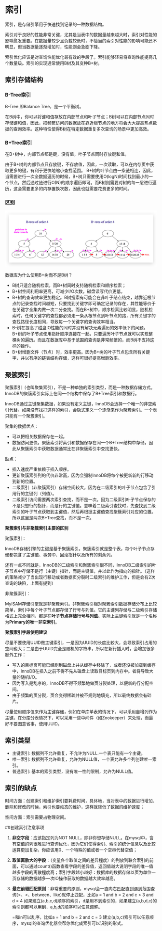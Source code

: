 # 索引

索引，是存储引擎用于快速找到记录的一种数据结构。

索引对于良好的性能非常关键，尤其是当表中的数据量越来越大时，索引对性能的影响愈发重要。在数据量较少且负载较低时，不恰当的索引对性能的影响可能还不明显，但当数据量逐渐增加时，性能则会急剧下降。

索引优化应该是对查询性能优化最有效的手段了。索引能够轻易将查询性能提高几个数量级。索引的实现通常使用B树及其变种B+树。

## 索引存储结构

### B-Tree索引

B-Tree 即Balance Tree，是一个平衡树。

在B树中，你可以将键和值存放在内部节点和叶子节点；B树可以在内部节点同时存储键和值，因此，把频繁访问的数据放在靠近根节点的地方将会大大提高热点数据的查询效率。这种特性使得B树在特定数据重复多次查询的场景中更加高效。

### B+Tree索引

在B+树中，内部节点都是键，没有值，叶子节点同时存放键和值。

由于B+树的内部节点只存放键，不存放值，因此，一次读取，可以在内存页中获取更多的键，有利于更快地缩小查找范围。
B+树的叶节点由一条链相连，因此，当需要进行一次全数据遍历的时候，B+树只需要使用O(logN)时间找到最小的一个节点，然后通过链进行O(N)的顺序遍历即可。而B树则需要对树的每一层进行遍历，这会需要更多的内存置换次数，因此也就需要花费更多的时间。

### 区别

![](images/03-01.jpg)

数据库为什么使用B+树而不是B树？

- B树只适合随机检索，而B+树同时支持随机检索和顺序检索；
- B+树空间利用率更高，可减少I/O次数，磁盘读写代价更低。
- B+树的查询效率更加稳定。B树搜索有可能会在非叶子结点结束，越靠近根节点的记录查找时间越短，只要找到关键字即可确定记录的存在，其性能等价于在关键字全集内做一次二分查找。而在B+树中，顺序检索比较明显，随机检索时，任何关键字的查找都必须走一条从根节点到叶节点的路，所有关键字的查找路径长度相同，导致每一个关键字的查询效率相当。
- B-树在提高了磁盘IO性能的同时并没有解决元素遍历的效率低下的问题。B+树的叶子节点使用指针顺序连接在一起，只要遍历叶子节点就可以实现整棵树的遍历。而且在数据库中基于范围的查询是非常频繁的，而B树不支持这样的操作。
- B+树增删文件（节点）时，效率更高。因为B+树的叶子节点包含所有关键字，并以有序的链表结构存储，这样可很好提高增删效率。

## 聚簇索引

聚簇索引（也叫聚集索引），不是一种单独的索引类型，而是一种数据存储方式。InnoDB的聚簇索引实际上在同一个结构中保存了B+Tree索引和数据行。

InnoDB通过主键聚集数据，如果没有定义主键，InnoDB会选择一个唯一的非空索引代替。如果没有找打这样的索引，会隐式定义一个逐渐来作为聚簇索引。一个表只能有一个聚簇索引。

聚集的数据优点：

- 可以把相关数据保存在一起。
- 数据访问更快。聚簇索引将索引和数据保存在同一个B+Tree结构中存储，因此从聚簇索引中获取数据通常比在非聚簇索引中查找更快。

缺点：

- 插入速度严重依赖于插入顺序。
- 更新聚簇索引列的代价非常高，因为会强制InnoDB将每个被更新新的行移动到新的位置。
- 二级索引（非聚簇索引）存储空间较大，因为在二级索引的叶子节点包含了引用行的主键列（列值）。
- 二级索引访问需要两次索引查找，而不是一次。因为二级索引叶子节点保存的不是只想行的指针，而是行的主键值。意味着二级索引查找时，先查找到二级索引的叶子节点获取到主键值，然后再根据主键值查找聚簇索引对应的位置。所以这里是两次B+Tree查找，而不是一次。

**聚簇索引与非聚簇索引主要的区别**

聚簇索引：

InnoDB存储引擎的主键是基于聚簇索引。聚簇索引就是整个表，每个叶子节点存储都包含了主键值、事务ID、回滚指针以及所有的剩余列。

还有一点不同就是，InnoDB的二级索引和聚簇索引很不同，InnoDB二级索引的叶子节点中存储不是行（主键）指针，而是主键值，并以此作为指向的指针。（这样的策略减少了当出现行移动或者数据页分裂时二级索引的维护工作，但是会有2次查询的缺陷，上面有提到）

非聚簇索引：

MyISAM存储引擎就是非聚簇索引。非聚簇索引相对聚簇索引数据存储分布上比较简单，索引中每个叶子节点都存储了行号与列值。它的主键列存储与二级索引存储格式上完全相同，都是在**叶子节点存储行号与列值**。实际上主键索引就是一个名称为**Primary的唯一非空索引**。

**聚簇索引字段使用建议**

尽量不要使用UUID做主键索引，一是因为UUID的长度比较大，会导致索引占用的空间也大；二是由于UUID完全是随机的字符串，所以在新行插入时，会增加很多额外工作：

- 写入的目标页可能已经刷到磁盘上并从缓存中移除了，或者还没被加载到缓存中，InnoDB在插入之前不得不先从磁盘上读取目标页到内存中。者将导致大量的随机I/O。
- 因为写入是乱序的，InnoDB不得不频繁地做页分裂处理，以便新的行分配空间。
- 由于频繁的页分裂，页会变得稀疏并被不规则地填充，所以最终数据会有碎片。

尽量使用顺序值来作为主键存储，例如在单库单表的情况下，可以采用自增列作为主键。在分库分表情况下，可以采用一些中间件（如Zookeeper）来处理，而最好不要图意省事，使用UUID。

## 索引类型

- 主键索引: 数据列不允许重复，不允许为NULL.一个表只能有一个主键。
- 唯一索引: 数据列不允许重复，允许为NULL值，一个表允许多个列创建唯一索引。
- 普通索引: 基本的索引类型，没有唯一性的限制，允许为NULL值。

## 索引的缺点

时间方面：创建索引和维护索引要耗费时间，具体地，当对表中的数据进行增加、删除和修改的时候，索引也要动态的维护，这样就降低了数据的维护速度；

空间方面：索引需要占物理空间。

##创建索引注意事项

1. **非空字段**：应该指定列为NOT NULL，除非你想存储NULL。在mysql中，含有空值的列很难进行查询优化，因为它们使得索引、索引的统计信息以及比较运算更加复杂。你应该用0、一个特殊的值或者一个空串代替空值；

2. **取值离散大的字段**：（变量各个取值之间的差异程度）的列放到联合索引的前面，可以通过count()函数查看字段的差异值，返回值越大说明字段的唯一值越多字段的离散程度高；索引字段越小越好：数据库的数据存储以页为单位一页存储的数据越多一次IO操作获取的数据越大效率越高。

3. **最左前缀匹配原则**：非常重要的原则，mysql会一直向右匹配直到遇到范围查询(>、<、between、like)就停止匹配，比如a = 1 and b = 2 and c > 3 and d = 4 如果建立(a,b,c,d)顺序的索引，d是用不到索引的，如果建立(a,b,d,c)的索引则都可以用到，a,b,d的顺序可以任意调整。

   =和in可以乱序，比如a = 1 and b = 2 and c = 3 建立(a,b,c)索引可以任意顺序，mysql的查询优化器会帮你优化成索引可以识别的形式。

